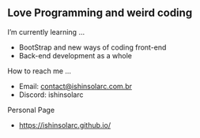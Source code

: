 Love Programming and weird coding
- 
I’m currently learning ...
- BootStrap and new ways of coding front-end
- Back-end development as a whole
  
How to reach me ...
- Email: contact@ishinsolarc.com.br
- Discord: ishinsolarc

Personal Page
- https://ishinsolarc.github.io/

